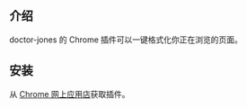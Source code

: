 ## 介绍
doctor-jones 的 Chrome 插件可以一键格式化你正在浏览的页面。

## 安装

从 [Chrome 网上应用店](https://chrome.google.com/webstore/detail/%E7%90%BC%E6%96%AF%E5%8C%BB%E7%94%9F/lggmpimhpmplkengmfmfecohbdbooiem)获取插件。
